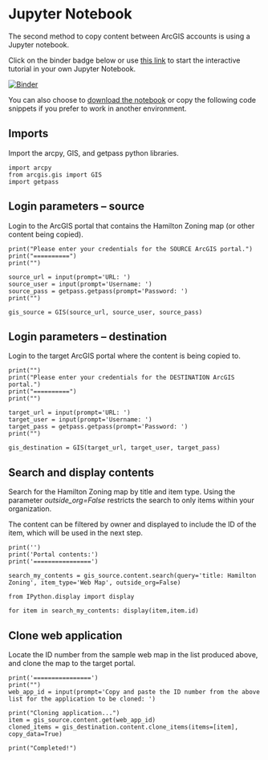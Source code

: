 # Jupyter Notebook 

The second method to copy content between ArcGIS accounts is using a Jupyter notebook.

Click on the binder badge below or use [this link](https://mybinder.org/v2/gh/scds/dash-webinars/main?labpath=%2Fcopy_arcgis_content.ipynb) to start the interactive tutorial in your own Jupyter Notebook.

[![Binder](https://mybinder.org/badge_logo.svg)](https://mybinder.org/v2/gh/scds/dash-webinars/main?labpath=%2Fcopy_arcgis_content.ipynb)

You can also choose to [download the notebook](https://github.com/scds/dash-webinars/blob/main/copy_arcgis_content.ipynb) or copy the following code snippets if you prefer to work in another environment.

## Imports 

Import the arcpy, GIS, and getpass python libraries. 

``` 
import arcpy 
from arcgis.gis import GIS
import getpass
``` 

## Login parameters – source 

Login to the ArcGIS portal that contains the Hamilton Zoning map (or other content being copied). 

``` 
print("Please enter your credentials for the SOURCE ArcGIS portal.")  
print("==========")  
print("")  

source_url = input(prompt='URL: ')  
source_user = input(prompt='Username: ')  
source_pass = getpass.getpass(prompt='Password: ')  
print("")  

gis_source = GIS(source_url, source_user, source_pass) 
``` 

## Login parameters – destination 

Login to the target ArcGIS portal where the content is being copied to. 

``` 
print("")  
print("Please enter your credentials for the DESTINATION ArcGIS portal.") 
print("==========")  
print("")  

target_url = input(prompt='URL: ')  
target_user = input(prompt='Username: ')  
target_pass = getpass.getpass(prompt='Password: ')  
print("")  

gis_destination = GIS(target_url, target_user, target_pass) 
``` 

## Search and display contents 

Search for the Hamilton Zoning map by title and item type. Using the parameter _outside_org=False_ restricts the search to only items within your organization.

The content can be filtered by owner and displayed to include the ID of the item, which will be used in the next step.

``` 
print('')  
print('Portal contents:')  
print('================')  

search_my_contents = gis_source.content.search(query='title: Hamilton Zoning', item_type='Web Map', outside_org=False)  

from IPython.display import display  

for item in search_my_contents: display(item,item.id) 
``` 

## Clone web application 

Locate the ID number from the sample web map in the list produced above, and clone the map to the target portal. 

``` 
print('================')  
print("")  
web_app_id = input(prompt='Copy and paste the ID number from the above list for the application to be cloned: ')  

print("Cloning application...")  
item = gis_source.content.get(web_app_id)  
cloned_items = gis_destination.content.clone_items(items=[item], copy_data=True) 

print("Completed!") 
``` 
